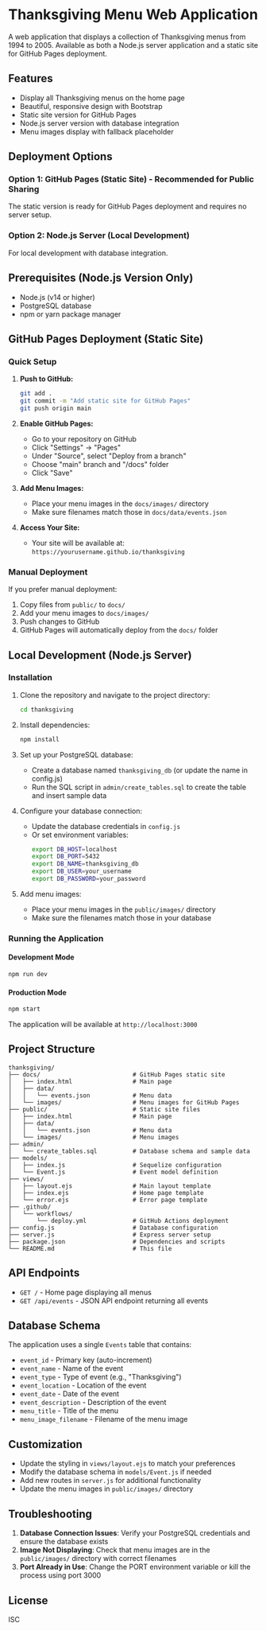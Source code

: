 # Thanksgiving Menu Web Application

A web application that displays a collection of Thanksgiving menus from 1994 to 2005. Available as both a Node.js server application and a static site for GitHub Pages deployment.

## Features

- Display all Thanksgiving menus on the home page
- Beautiful, responsive design with Bootstrap
- Static site version for GitHub Pages
- Node.js server version with database integration
- Menu images display with fallback placeholder

## Deployment Options

### Option 1: GitHub Pages (Static Site) - Recommended for Public Sharing

The static version is ready for GitHub Pages deployment and requires no server setup.

### Option 2: Node.js Server (Local Development)

For local development with database integration.

## Prerequisites (Node.js Version Only)

- Node.js (v14 or higher)
- PostgreSQL database
- npm or yarn package manager

## GitHub Pages Deployment (Static Site)

### Quick Setup

1. **Push to GitHub:**
   ```bash
   git add .
   git commit -m "Add static site for GitHub Pages"
   git push origin main
   ```

2. **Enable GitHub Pages:**
   - Go to your repository on GitHub
   - Click "Settings" → "Pages"
   - Under "Source", select "Deploy from a branch"
   - Choose "main" branch and "/docs" folder
   - Click "Save"

3. **Add Menu Images:**
   - Place your menu images in the `docs/images/` directory
   - Make sure filenames match those in `docs/data/events.json`

4. **Access Your Site:**
   - Your site will be available at: `https://yourusername.github.io/thanksgiving`

### Manual Deployment

If you prefer manual deployment:

1. Copy files from `public/` to `docs/`
2. Add your menu images to `docs/images/`
3. Push changes to GitHub
4. GitHub Pages will automatically deploy from the `docs/` folder

## Local Development (Node.js Server)

### Installation

1. Clone the repository and navigate to the project directory:
   ```bash
   cd thanksgiving
   ```

2. Install dependencies:
   ```bash
   npm install
   ```

3. Set up your PostgreSQL database:
   - Create a database named `thanksgiving_db` (or update the name in config.js)
   - Run the SQL script in `admin/create_tables.sql` to create the table and insert sample data

4. Configure your database connection:
   - Update the database credentials in `config.js`
   - Or set environment variables:
     ```bash
     export DB_HOST=localhost
     export DB_PORT=5432
     export DB_NAME=thanksgiving_db
     export DB_USER=your_username
     export DB_PASSWORD=your_password
     ```

5. Add menu images:
   - Place your menu images in the `public/images/` directory
   - Make sure the filenames match those in your database

### Running the Application

#### Development Mode
```bash
npm run dev
```

#### Production Mode
```bash
npm start
```

The application will be available at `http://localhost:3000`

## Project Structure

```
thanksgiving/
├── docs/                          # GitHub Pages static site
│   ├── index.html                 # Main page
│   ├── data/
│   │   └── events.json            # Menu data
│   └── images/                    # Menu images for GitHub Pages
├── public/                        # Static site files
│   ├── index.html                 # Main page
│   ├── data/
│   │   └── events.json            # Menu data
│   └── images/                    # Menu images
├── admin/
│   └── create_tables.sql          # Database schema and sample data
├── models/
│   ├── index.js                   # Sequelize configuration
│   └── Event.js                   # Event model definition
├── views/
│   ├── layout.ejs                 # Main layout template
│   ├── index.ejs                  # Home page template
│   └── error.ejs                  # Error page template
├── .github/
│   └── workflows/
│       └── deploy.yml             # GitHub Actions deployment
├── config.js                      # Database configuration
├── server.js                      # Express server setup
├── package.json                   # Dependencies and scripts
└── README.md                      # This file
```

## API Endpoints

- `GET /` - Home page displaying all menus
- `GET /api/events` - JSON API endpoint returning all events

## Database Schema

The application uses a single `Events` table that contains:
- `event_id` - Primary key (auto-increment)
- `event_name` - Name of the event
- `event_type` - Type of event (e.g., "Thanksgiving")
- `event_location` - Location of the event
- `event_date` - Date of the event
- `event_description` - Description of the event
- `menu_title` - Title of the menu
- `menu_image_filename` - Filename of the menu image

## Customization

- Update the styling in `views/layout.ejs` to match your preferences
- Modify the database schema in `models/Event.js` if needed
- Add new routes in `server.js` for additional functionality
- Update the menu images in `public/images/` directory

## Troubleshooting

1. **Database Connection Issues**: Verify your PostgreSQL credentials and ensure the database exists
2. **Image Not Displaying**: Check that menu images are in the `public/images/` directory with correct filenames
3. **Port Already in Use**: Change the PORT environment variable or kill the process using port 3000

## License

ISC
